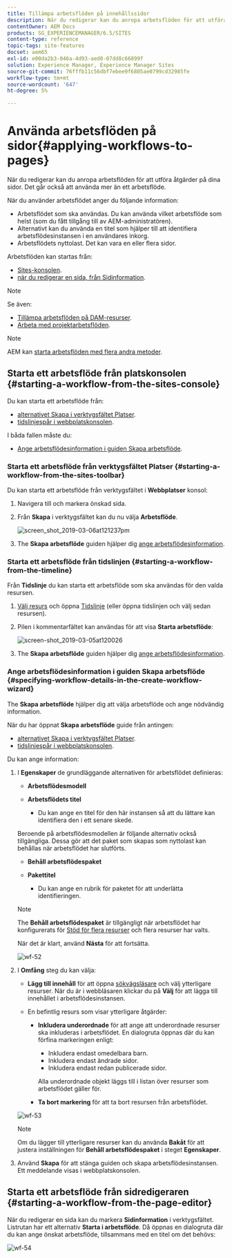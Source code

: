 ```yaml
---
title: Tillämpa arbetsflöden på innehållssidor
description: När du redigerar kan du anropa arbetsflöden för att utföra åtgärder på dina sidor. Det går också att använda mer än ett arbetsflöde.
contentOwner: AEM Docs
products: SG_EXPERIENCEMANAGER/6.5/SITES
content-type: reference
topic-tags: site-features
docset: aem65
exl-id: e00da2b3-046a-4d93-aed0-07dd8c66899f
solution: Experience Manager, Experience Manager Sites
source-git-commit: 76fffb11c56dbf7ebee9f6805ae0799cd32985fe
workflow-type: tm+mt
source-wordcount: '647'
ht-degree: 5%

---
```


# Använda arbetsflöden på sidor{#applying-workflows-to-pages}

När du redigerar kan du anropa arbetsflöden för att utföra åtgärder på dina sidor. Det går också att använda mer än ett arbetsflöde.

När du använder arbetsflödet anger du följande information:

* Arbetsflödet som ska användas.
Du kan använda vilket arbetsflöde som helst (som du fått tillgång till av AEM-administratören).
* Alternativt kan du använda en titel som hjälper till att identifiera arbetsflödesinstansen i en användares inkorg.
* Arbetsflödets nyttolast. Det kan vara en eller flera sidor.

Arbetsflöden kan startas från:

* [Sites-konsolen](#starting-a-workflow-from-the-sites-console).
* [när du redigerar en sida, från Sidinformation](#starting-a-workflow-from-the-page-editor).

>[!NOTE]
>
>Se även:
>
>* [Tillämpa arbetsflöden på DAM-resurser](/help/assets/assets-workflow.md).
>* [Arbeta med projektarbetsflöden](/help/sites-authoring/projects-with-workflows.md).
>

>[!NOTE]
>
>AEM kan [starta arbetsflöden med flera andra metoder](/help/sites-administering/workflows-starting.md).

## Starta ett arbetsflöde från platskonsolen {#starting-a-workflow-from-the-sites-console}

Du kan starta ett arbetsflöde från:

* [alternativet Skapa i verktygsfältet Platser](#starting-a-workflow-from-the-sites-toolbar).
* [tidslinjespår i webbplatskonsolen](#starting-a-workflow-from-the-timeline).

I båda fallen måste du:

* [Ange arbetsflödesinformation i guiden Skapa arbetsflöde](#specifying-workflow-details-in-the-create-workflow-wizard).

### Starta ett arbetsflöde från verktygsfältet Platser {#starting-a-workflow-from-the-sites-toolbar}

Du kan starta ett arbetsflöde från verktygsfältet i **Webbplatser** konsol:

1. Navigera till och markera önskad sida.

1. Från **Skapa** i verktygsfältet kan du nu välja **Arbetsflöde**.

   ![screen_shot_2019-03-06at121237pm](assets/screen_shot_2019-03-06at121237pm.png)

1. The **Skapa arbetsflöde** guiden hjälper dig [ange arbetsflödesinformation](#specifying-workflow-details-in-the-create-workflow-wizard).

### Starta ett arbetsflöde från tidslinjen {#starting-a-workflow-from-the-timeline}

Från **Tidslinje** du kan starta ett arbetsflöde som ska användas för den valda resursen.

1. [Välj resurs](/help/sites-authoring/basic-handling.md#viewingandselectingyourresources) och öppna [Tidslinje](/help/sites-authoring/basic-handling.md#timeline) (eller öppna tidslinjen och välj sedan resursen).
1. Pilen i kommentarfältet kan användas för att visa **Starta arbetsflöde**:

   ![screen-shot_2019-03-05at120026](assets/screen-shot_2019-03-05at120026.png)

1. The **Skapa arbetsflöde** guiden hjälper dig [ange arbetsflödesinformation](#specifying-workflow-details-in-the-create-workflow-wizard).

### Ange arbetsflödesinformation i guiden Skapa arbetsflöde {#specifying-workflow-details-in-the-create-workflow-wizard}

The **Skapa arbetsflöde** hjälper dig att välja arbetsflöde och ange nödvändig information.

När du har öppnat **Skapa arbetsflöde** guide från antingen:

* [alternativet Skapa i verktygsfältet Platser](#starting-a-workflow-from-the-sites-toolbar).
* [tidslinjespår i webbplatskonsolen](#starting-a-workflow-from-the-timeline).

Du kan ange information:

1. I **Egenskaper** de grundläggande alternativen för arbetsflödet definieras:

   * **Arbetsflödesmodell**
   * **Arbetsflödets titel**

      * Du kan ange en titel för den här instansen så att du lättare kan identifiera den i ett senare skede.

   Beroende på arbetsflödesmodellen är följande alternativ också tillgängliga. Dessa gör att det paket som skapas som nyttolast kan behållas när arbetsflödet har slutförts.

   * **Behåll arbetsflödespaket**
   * **Pakettitel**

      * Du kan ange en rubrik för paketet för att underlätta identifieringen.

   >[!NOTE]
   >
   >The **Behåll arbetsflödespaket** är tillgängligt när arbetsflödet har konfigurerats för [Stöd för flera resurser](/help/sites-developing/workflows-models.md#configuring-a-workflow-for-multi-resource-support) och flera resurser har valts.

   När det är klart, använd **Nästa** för att fortsätta.

   ![wf-52](assets/wf-52.png)

1. I **Omfång** steg du kan välja:

   * **Lägg till innehåll** för att öppna [sökvägsläsare](/help/sites-authoring/author-environment-tools.md#path-browser) och välj ytterligare resurser. När du är i webbläsaren klickar du på **Välj** för att lägga till innehållet i arbetsflödesinstansen.

   * En befintlig resurs som visar ytterligare åtgärder:

      * **Inkludera underordnade** för att ange att underordnade resurser ska inkluderas i arbetsflödet.
En dialogruta öppnas där du kan förfina markeringen enligt:

         * Inkludera endast omedelbara barn.
         * Inkludera endast ändrade sidor.
         * Inkludera endast redan publicerade sidor.

        Alla underordnade objekt läggs till i listan över resurser som arbetsflödet gäller för.

      * **Ta bort markering** för att ta bort resursen från arbetsflödet.

   ![wf-53](assets/wf-53.png)

   >[!NOTE]
   >
   >Om du lägger till ytterligare resurser kan du använda **Bakåt** för att justera inställningen för **Behåll arbetsflödespaket** i steget **Egenskaper**.

1. Använd **Skapa** för att stänga guiden och skapa arbetsflödesinstansen. Ett meddelande visas i webbplatskonsolen.

## Starta ett arbetsflöde från sidredigeraren {#starting-a-workflow-from-the-page-editor}

När du redigerar en sida kan du markera **Sidinformation** i verktygsfältet. Listrutan har ett alternativ **Starta i arbetsflöde**. Då öppnas en dialogruta där du kan ange önskat arbetsflöde, tillsammans med en titel om det behövs:

![wf-54](assets/wf-54.png)

